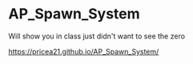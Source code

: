 # AP_Spawn_System
 
Will show you in class just didn't want to see the zero

https://pricea21.github.io/AP_Spawn_System/
